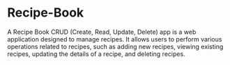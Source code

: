 # Recipe-Book
A Recipe Book CRUD (Create, Read, Update, Delete) app is a web application designed to manage recipes. It allows users to perform various operations related to recipes, such as adding new recipes, viewing existing recipes, updating the details of a recipe, and deleting recipes.

